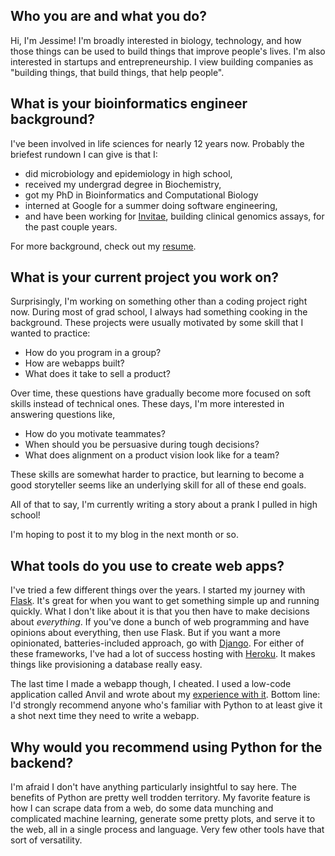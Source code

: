 ## Who you are and what you do?

Hi, I'm Jessime! I'm broadly interested in biology, technology, and how those things can be used to build things that improve people's lives. I'm also interested in startups and entrepreneurship. I view building companies as "building things, that build things, that help people".

## What is your bioinformatics engineer background?

I've been involved in life sciences for nearly 12 years now. Probably the briefest rundown I can give is that I:

* did microbiology and epidemiology in high school,
* received my undergrad degree in Biochemistry,
* got my PhD in Bioinformatics and Computational Biology
* interned at Google for a summer doing software engineering,
* and have been working for [Invitae](https://www.invitae.com/), building clinical genomics assays, for the past couple years.

For more background, check out my [resume](https://drive.google.com/file/d/1WepPg1Q4QDl3dH1_L06vcFD9Q9wVVd56/view?usp=sharing).

## What is your current project you work on?
Surprisingly, I'm working on something other than a coding project right now. During most of grad school, I always had something cooking in the background. These projects were usually motivated by some skill that I wanted to practice:

* How do you program in a group?
* How are webapps built?
* What does it take to sell a product?

Over time, these questions have gradually become more focused on soft skills instead of technical ones. These days, I'm more interested in answering questions like,

* How do you motivate teammates?
* When should you be persuasive during tough decisions?
* What does alignment on a product vision look like for a team?

These skills are somewhat harder to practice, but learning to become a good storyteller seems like an underlying skill for all of these end goals.

All of that to say, I'm currently writing a story about a prank I pulled in high school!

I'm hoping to post it to my blog in the next month or so.

## What tools do you use to create web apps?

I've tried a few different things over the years. I started my journey with [Flask](https://flask.palletsprojects.com/en/1.1.x/). It's great for when you want to get something simple up and running quickly. What I don't like about it is that you then have to make decisions about _everything_. If you've done a bunch of web programming and have opinions about everything, then use Flask. But if you want a more opinionated, batteries-included approach, go with [Django](https://www.djangoproject.com/). For either of these frameworks, I've had a lot of success hosting with [Heroku](https://www.heroku.com/). It makes things like provisioning a database really easy.

The last time I made a webapp though, I cheated. I used a low-code application called Anvil and wrote about my [experience with it](https://jessimekirk.com/blog/try_anvil/). Bottom line: I'd strongly recommend anyone who's familiar with Python to at least give it a shot next time they need to write a webapp.

## Why would you recommend using Python for the backend?

I'm afraid I don't have anything particularly insightful to say here. The benefits of Python are pretty well trodden territory. My favorite feature is how I can scrape data from a web, do some data munching and complicated machine learning, generate some pretty plots, and serve it to the web, all in a single process and language. Very few other tools have that sort of versatility.
